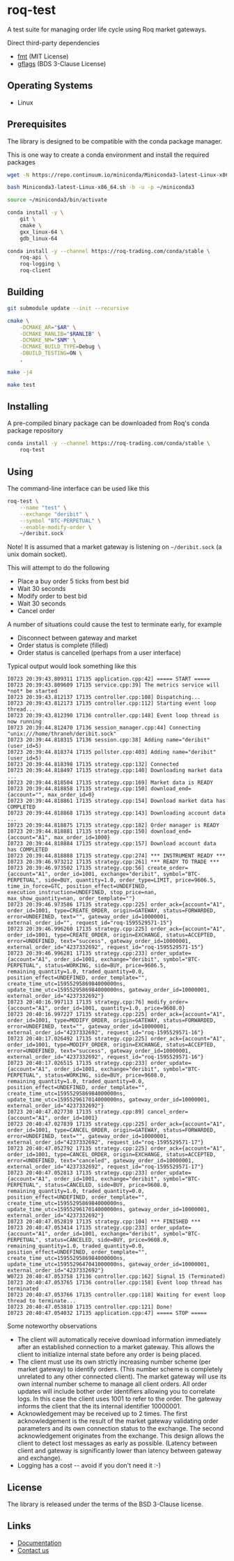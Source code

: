 # roq-test


A test suite for managing order life cycle using Roq market gateways.

Direct third-party dependencies

* [fmt](https://github.com/fmtlib/fmt) (MIT License)
* [gflags](https://github.com/gflags/gflags) (BDS 3-Clause License)


## Operating Systems

* Linux


## Prerequisites

The library is designed to be compatible with the conda package manager.

This is one way to create a conda environment and install the required
packages

```bash
wget -N https://repo.continuum.io/miniconda/Miniconda3-latest-Linux-x86_64.sh

bash Miniconda3-latest-Linux-x86_64.sh -b -u -p ~/miniconda3

source ~/miniconda3/bin/activate

conda install -y \
    git \
    cmake \
    gxx_linux-64 \
    gdb_linux-64

conda install -y --channel https://roq-trading.com/conda/stable \
    roq-api \
    roq-logging \
    roq-client
```


## Building

```bash
git submodule update --init --recursive

cmake \
    -DCMAKE_AR="$AR" \
    -DCMAKE_RANLIB="$RANLIB" \
    -DCMAKE_NM="$NM" \
    -DCMAKE_BUILD_TYPE=Debug \
    -DBUILD_TESTING=ON \
    .

make -j4

make test
```


## Installing

A pre-compiled binary package can be downloaded from Roq's conda package
repository

```bash
conda install -y --channel https://roq-trading.com/conda/stable \
    roq-test
```

## Using

The command-line interface can be used like this

```bash
roq-test \
    --name "test" \
    --exchange "deribit" \
    --symbol "BTC-PERPETUAL" \
    --enable-modify-order \
    ~/deribit.sock
```

Note! It is assumed that a market gateway is listening on `~/deribit.sock` (a
unix domain socket).

This will attempt to do the following

* Place a buy order 5 ticks from best bid
* Wait 30 seconds
* Modify order to best bid
* Wait 30 seconds
* Cancel order

A number of situations could cause the test to terminate early, for example

* Disconnect between gateway and market
* Order status is complete (filled)
* Order status is cancelled (perhaps from a user interface)

Typical output would look something like this

```text
I0723 20:39:43.809311 17135 application.cpp:42] ===== START =====
I0723 20:39:43.809609 17135 service.cpp:39] The metrics service will *not* be started
I0723 20:39:43.812137 17135 controller.cpp:108] Dispatching...
I0723 20:39:43.812173 17135 controller.cpp:112] Starting event loop thread...
I0723 20:39:43.812390 17136 controller.cpp:148] Event loop thread is now running
I0723 20:39:44.812470 17136 session_manager.cpp:44] Connecting "unix:///home/thraneh/deribit.sock"
I0723 20:39:44.818315 17136 session.cpp:38] Adding name="deribit" (user_id=5)
I0723 20:39:44.818374 17135 pollster.cpp:403] Adding name="deribit" (user_id=5)
I0723 20:39:44.818398 17135 strategy.cpp:132] Connected
I0723 20:39:44.818497 17135 strategy.cpp:140] Downloading market data ...
I0723 20:39:44.818504 17135 strategy.cpp:169] Market data is READY
I0723 20:39:44.818858 17135 strategy.cpp:150] download_end={account="", max_order_id=0}
I0723 20:39:44.818861 17135 strategy.cpp:154] Download market data has COMPLETED
I0723 20:39:44.818868 17135 strategy.cpp:143] Downloading account data ...
I0723 20:39:44.818875 17135 strategy.cpp:182] Order manager is READY
I0723 20:39:44.818881 17135 strategy.cpp:150] download_end={account="A1", max_order_id=1000}
I0723 20:39:44.818884 17135 strategy.cpp:157] Download account data has COMPLETED
I0723 20:39:44.818888 17135 strategy.cpp:274] *** INSTRUMENT READY ***
I0723 20:39:46.973212 17135 strategy.cpp:261] *** READY TO TRADE ***
I0723 20:39:46.973502 17135 strategy.cpp:56] create_order={account="A1", order_id=1001, exchange="deribit", symbol="BTC-PERPETUAL", side=BUY, quantity=1.0, order_type=LIMIT, price=9606.5, time_in_force=GTC, position_effect=UNDEFINED, execution_instruction=UNDEFINED, stop_price=nan, max_show_quantity=nan, order_template=""}
I0723 20:39:46.973586 17135 strategy.cpp:225] order_ack={account="A1", order_id=1001, type=CREATE_ORDER, origin=GATEWAY, status=FORWARDED, error=UNDEFINED, text="", gateway_order_id=10000001, external_order_id="", request_id="roq-1595529571-15"}
I0723 20:39:46.996260 17135 strategy.cpp:225] order_ack={account="A1", order_id=1001, type=CREATE_ORDER, origin=EXCHANGE, status=ACCEPTED, error=UNDEFINED, text="success", gateway_order_id=10000001, external_order_id="4237332692", request_id="roq-1595529571-15"}
I0723 20:39:46.996281 17135 strategy.cpp:233] order_update={account="A1", order_id=1001, exchange="deribit", symbol="BTC-PERPETUAL", status=WORKING, side=BUY, price=9606.5, remaining_quantity=1.0, traded_quantity=0.0, position_effect=UNDEFINED, order_template="", create_time_utc=1595529586984000000ns, update_time_utc=1595529586984000000ns, gateway_order_id=10000001, external_order_id="4237332692"}
I0723 20:40:16.997113 17135 strategy.cpp:76] modify_order={account="A1", order_id=1001, quantity=1.0, price=9608.0}
I0723 20:40:16.997227 17135 strategy.cpp:225] order_ack={account="A1", order_id=1001, type=MODIFY_ORDER, origin=GATEWAY, status=FORWARDED, error=UNDEFINED, text="", gateway_order_id=10000001, external_order_id="4237332692", request_id="roq-1595529571-16"}
I0723 20:40:17.026492 17135 strategy.cpp:225] order_ack={account="A1", order_id=1001, type=MODIFY_ORDER, origin=EXCHANGE, status=ACCEPTED, error=UNDEFINED, text="success", gateway_order_id=10000001, external_order_id="4237332692", request_id="roq-1595529571-16"}
I0723 20:40:17.026515 17135 strategy.cpp:233] order_update={account="A1", order_id=1001, exchange="deribit", symbol="BTC-PERPETUAL", status=WORKING, side=BUY, price=9608.0, remaining_quantity=1.0, traded_quantity=0.0, position_effect=UNDEFINED, order_template="", create_time_utc=1595529586984000000ns, update_time_utc=1595529617014000000ns, gateway_order_id=10000001, external_order_id="4237332692"}
I0723 20:40:47.027730 17135 strategy.cpp:89] cancel_order={account="A1", order_id=1001}
I0723 20:40:47.027839 17135 strategy.cpp:225] order_ack={account="A1", order_id=1001, type=CANCEL_ORDER, origin=GATEWAY, status=FORWARDED, error=UNDEFINED, text="", gateway_order_id=10000001, external_order_id="4237332692", request_id="roq-1595529571-17"}
I0723 20:40:47.052792 17135 strategy.cpp:225] order_ack={account="A1", order_id=1001, type=CANCEL_ORDER, origin=EXCHANGE, status=ACCEPTED, error=UNDEFINED, text="canceled", gateway_order_id=10000001, external_order_id="4237332692", request_id="roq-1595529571-17"}
I0723 20:40:47.052813 17135 strategy.cpp:233] order_update={account="A1", order_id=1001, exchange="deribit", symbol="BTC-PERPETUAL", status=CANCELED, side=BUY, price=9608.0, remaining_quantity=1.0, traded_quantity=0.0, position_effect=UNDEFINED, order_template="", create_time_utc=1595529586984000000ns, update_time_utc=1595529617014000000ns, gateway_order_id=10000001, external_order_id="4237332692"}
I0723 20:40:47.052819 17135 strategy.cpp:104] *** FINISHED ***
I0723 20:40:47.053414 17135 strategy.cpp:233] order_update={account="A1", order_id=1001, exchange="deribit", symbol="BTC-PERPETUAL", status=CANCELED, side=BUY, price=9608.0, remaining_quantity=1.0, traded_quantity=0.0, position_effect=UNDEFINED, order_template="", create_time_utc=1595529586984000000ns, update_time_utc=1595529647041000000ns, gateway_order_id=10000001, external_order_id="4237332692"}
W0723 20:40:47.053758 17136 controller.cpp:162] Signal 15 (Terminated)
I0723 20:40:47.053765 17136 controller.cpp:158] Event loop thread has terminated
I0723 20:40:47.053766 17135 controller.cpp:118] Waiting for event loop thread to terminate...
I0723 20:40:47.053810 17135 controller.cpp:121] Done!
I0723 20:40:47.054032 17135 application.cpp:47] ===== STOP =====
```

Some noteworthy observations

* The client will automatically receive download information immediately
  after an established connection to a market gateway. This allows the client
  to initialize internal state before any order is being placed.
* The client must use its own strictly increasing number scheme (per market
  gateway) to identify orders. (This number scheme is completely unrelated to
  any other connected client). The market gateway will use its own internal
  number scheme to manage all client orders. All order updates will include
  bother order identifiers allowing you to correlate logs. In this case the
  client uses 1001 to refer to the order. The gateway informs the client that
  the its internal identifier 10000001.
* Acknowledgement may be received up to 2 times. The first acknowledgement is
  the result of the market gateway validating order parameters and its own
  connection status to the exchange. The second acknowledgement originates from
  the exchange. This design allows the client to detect lost messages as early
  as possible. (Latency between client and gateway is significantly lower than
  latency between gateway and exchange).
* Logging has a cost -- avoid if you don't need it :-)


## License

The library is released under the terms of the BSD 3-Clause license.


## Links

* [Documentation](https://roq-trading.com/docs)
* [Contact us](mailto:info@roq-trading.com)

